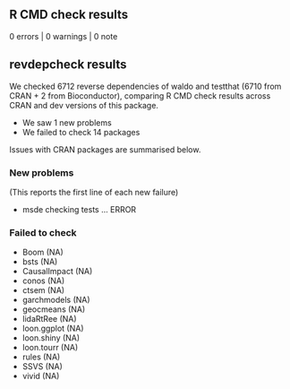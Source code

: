 ## R CMD check results

0 errors | 0 warnings | 0 note

## revdepcheck results

We checked 6712 reverse dependencies of waldo and testthat (6710 from CRAN + 2 from Bioconductor), comparing R CMD check results across CRAN and dev versions of this package.

 * We saw 1 new problems
 * We failed to check 14 packages

Issues with CRAN packages are summarised below.

### New problems
(This reports the first line of each new failure)

* msde
  checking tests ... ERROR

### Failed to check

* Boom         (NA)
* bsts         (NA)
* CausalImpact (NA)
* conos        (NA)
* ctsem        (NA)
* garchmodels  (NA)
* geocmeans    (NA)
* lidaRtRee    (NA)
* loon.ggplot  (NA)
* loon.shiny   (NA)
* loon.tourr   (NA)
* rules        (NA)
* SSVS         (NA)
* vivid        (NA)
